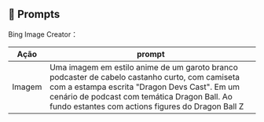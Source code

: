 ## 🧠 Prompts


Bing Image Creator：

|   Ação   | prompt                                                                                                                                                                                                                                                                         |
| :------: | ------------------------------------------------------------------------------------------------------------------------------------------------------------------------------------------------------------------------------------------------------------------------------ |
|  Imagem  | Uma imagem em estilo anime de um garoto branco podcaster de cabelo castanho curto, com camiseta com a estampa escrita "Dragon Devs Cast". Em um cenário de podcast com temática Dragon Ball. Ao fundo estantes com actions figures do Dragon Ball Z|